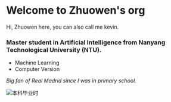 # Welcome to Zhuowen's org

Hi, Zhuowen here, you can also call me kevin.

### Master student in Artificial Intelligence from Nanyang Technological University (NTU).

- Machine Learning
- Computer Version

*Big fan of Real Madrid since I was in primary school.*

![本科毕业时](https://user-images.githubusercontent.com/102502977/200592521-2a8c12ee-bef0-49cc-9199-cc908890fa53.jpeg)
